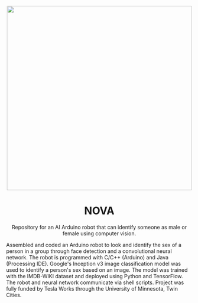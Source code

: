 <p align="center">
<img src="https://static.wixstatic.com/media/d9a075_ca4bbc63f6714cd49acec3cd773c1320~mv2_d_3000_2252_s_2.jpg/v1/fill/w_1680,h_1100,al_c,q_85,usm_0.66_1.00_0.01/d9a075_ca4bbc63f6714cd49acec3cd773c1320~mv2_d_3000_2252_s_2.webp" width=500>
</p>
<h1 align="center">NOVA</h1>
<p align="center">Repository for an AI Arduino robot that can identify someone as male or female using computer vision.</p>
<p alogn="center">
Assembled and coded an Arduino robot to look and identify the sex of a person in a group through face detection and a convolutional neural network. The robot is programmed with C/C++ (Arduino) and Java (Processing IDE). Google's Inception v3 image classification model was used to identify a person's sex based on an image. The model was trained with the IMDB-WIKI dataset and deployed using Python and TensorFlow. The robot and neural network communicate via shell scripts. Project was fully funded by Tesla Works through the University of Minnesota, Twin Cities.
</p>
